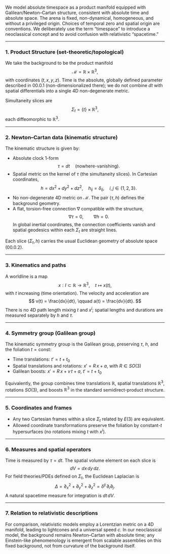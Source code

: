 We model absolute timespace as a product manifold equipped with Galilean/Newton–Cartan structure, consistent with absolute time and absolute space. The arena is fixed, non-dynamical, homogeneous, and without a privileged origin. Choices of temporal zero and spatial origin are conventions. We deliberately use the term “timespace” to introduce a neoclassical concept and to avoid confusion with relativistic “spacetime.”

---

### 1. Product Structure (set-theoretic/topological)
We take the background to be the product manifold
$$
\mathcal{M} = \mathbb{R} \times \mathbb{R}^3,
$$
with coordinates $(t, x, y, z)$. Time is the absolute, globally defined parameter described in 00.0.1 (non-dimensionalized there); we do not combine $dt$ with spatial differentials into a single 4D non-degenerate metric.

Simultaneity slices are
$$
\Sigma_t = \{t\} \times \mathbb{R}^3,
$$
each diffeomorphic to $\mathbb{R}^3$.

---

### 2. Newton–Cartan data (kinematic structure)
The kinematic structure is given by:
- Absolute clock 1-form
$$
\tau = dt \quad (\text{nowhere-vanishing}).
$$
- Spatial metric on the kernel of $\tau$ (the simultaneity slices). In Cartesian coordinates,
$$
h = dx^2 + dy^2 + dz^2, \quad h_{ij} = \delta_{ij}, \quad i,j \in \{1,2,3\}.
$$
- No non-degenerate 4D metric on $\mathcal{M}$. The pair $(\tau, h)$ defines the background geometry.
- A flat, torsion-free connection $\nabla$ compatible with the structure,
$$
\nabla \tau = 0, \qquad \nabla h = 0.
$$
In global inertial coordinates, the connection coefficients vanish and spatial geodesics within each $\Sigma_t$ are straight lines.

Each slice $(\Sigma_t, h)$ carries the usual Euclidean geometry of absolute space (00.0.2).

---

### 3. Kinematics and paths
A worldline is a map
$$
x: I \subset \mathbb{R} \to \mathbb{R}^3, \quad t \mapsto x(t),
$$
with $t$ increasing (time orientation). The velocity and acceleration are
$$
v(t) = \frac{dx}{dt}, \qquad a(t) = \frac{dv}{dt}.
$$
There is no 4D path length mixing $t$ and $x^i$; spatial lengths and durations are measured separately by $h$ and $\tau$.

---

### 4. Symmetry group (Galilean group)
The kinematic symmetry group is the Galilean group, preserving $\tau$, $h$, and the foliation $t=\text{const}$:
- Time translations: $t' = t + t_0$
- Spatial translations and rotations: $x' = R\,x + a$, with $R \in SO(3)$
- Galilean boosts: $x' = R\,x + v\, t + a$, $t' = t + t_0$

Equivalently, the group combines time translations $\mathbb{R}$, spatial translations $\mathbb{R}^3$, rotations $SO(3)$, and boosts $\mathbb{R}^3$ in the standard semidirect-product structure.

---

### 5. Coordinates and frames
- Any two Cartesian frames within a slice $\Sigma_t$ related by $E(3)$ are equivalent.
- Allowed coordinate transformations preserve the foliation by constant-$t$ hypersurfaces (no rotations mixing $t$ with $x^i$).

---

### 6. Measures and spatial operators
Time is measured by $\tau = dt$. The spatial volume element on each slice is
$$
dV = dx\,dy\,dz.
$$
For field theories/PDEs defined on $\Sigma_t$, the Euclidean Laplacian is
$$
\Delta = \partial_x^2 + \partial_y^2 + \partial_z^2 = \delta^{ij}\,\partial_i \partial_j.
$$
A natural spacetime measure for integration is $dt\, dV$.

---

### 7. Relation to relativistic descriptions
For comparison, relativistic models employ a Lorentzian metric on a 4D manifold, leading to lightcones and a universal speed $c$. In our neoclassical model, the background remains Newton–Cartan with absolute time; any Einstein-like phenomenology is emergent from scalable assemblies on this fixed background, not from curvature of the background itself.

